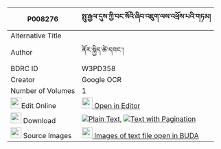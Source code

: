 |P008276|སྤུ་རྒྱལ་དུས་ཀྱི་བང་སོའི་ཞིབ་འཇུག་ལས་འཕྲོས་པའི་གཏམ། 
| --- | --- 
|Alternative Title |
|Author| ནོར་སྐྱིད་ཚེ་དབང་།
|BDRC ID | W3PD358
|Creator | Google OCR
|Number of Volumes| 1
|<img width="25" src="https://img.icons8.com/color/25/000000/edit-property.png">Edit Online| [<img width="25" src="https://avatars.githubusercontent.com/u/45091458?s=200&v=4"> Open in Editor](http://editor.openpecha.org/P008276)
|<img width="25" src="https://img.icons8.com/fluent/48/000000/download-2.png"/>  Download | [![](https://img.icons8.com/color/20/000000/txt.png)Plain Text](https://github.com/Openpecha/P008276/releases/download/v2/pugyal_du_kyi_bangso_i_shyibju_plain_P008276.zip), [![](https://img.icons8.com/color/20/000000/txt.png)Text with Pagination](https://github.com/Openpecha/P008276/releases/download/v2/pugyal_du_kyi_bangso_i_shyibju_pages_P008276.zip)
|<img width="25" src="https://img.icons8.com/plasticine/100/000000/pictures-folder.png"/>  Source Images | [<img width="25" src="https://library.bdrc.io/icons/BUDA-small.svg"> Images of text file open in BUDA](https://library.bdrc.io/show/bdr:W3PD358)